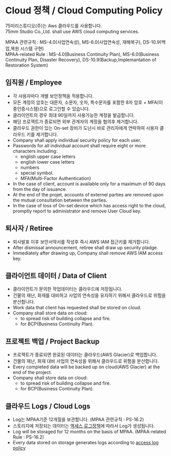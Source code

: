 # Cloud 정책 / Cloud Computing Policy
75미리스튜디오(주)는 Aws 클라우드를 사용합니다.<br/>
75mm Studio Co.,Ltd. shall use AWS cloud computing services.

MPAA 관련규칙 : MS-4.0(사업연속성), MS-6.0(사업연속성, 재해복구), DS-10.9(백업,복원 시스템 구현)<br/>
MPAA-related Rule : MS-4.0(Business Continuity Plan), MS-6.0(Business Continuity Plan, Disaster Recovery), DS-10.9(Backup,Implemantation of Restoration System)

## 임직원 / Employee
- 각 사용자마다 개별 보안정책을 적용합니다.
- 모든 계정의 암호는 대문자, 소문자, 숫자, 특수문자를 포함한 8자 암호 + MFA(이중인증시스템)으로 로그인할 수 있습니다.
- 클라이언트의 경우 최대 90일까지 사용가능한 계정을 발급합니다.
- 해당 프로젝트가 종료되면 외부 관계자의 계정을 협의후 제거합니다.
- 클라우드 권한이 있는 On-set 장비가 도난시 바로 관리자에게 연락하여 사용자 클라우드 키를 제거합니다.
- Company shall apply individual security policy for each user.
- Passwords for all individual account shall require eight or more characters including:
    - english upper case letters
    - english lower case letters
    - numbers
    - special symbol.
    - MFA(Multi-Factor Authentication)
- In the case of client, account is available only for a maximum of 90 days from the day of issuance.
- At the end of the projet, accounts of externel parties are removed upon the mutual consultation between the parties.
- In the case of loss of On-set device which has access right to the cloud, promptly report to administrator and remove User Cloud key.

## 퇴사자 / Retiree
- 퇴사발표 이후 보안서약서를 작성후 즉시 AWS IAM 접근키를 제거합니다.
- After dismissal announcement, retiree shall draw up security pladge.
- Immediately after drawing up, Company shall remove AWS IAM access key.

## 클라이언트 데이터 / Data of Client
- 클라이언트가 문의한 작업데이터는 클라우드에 저장됩니다.
- 건물의 재난, 화재를 대비하고 사업의 연속성을 유지하기 위해서 클라우드로 위험을 분산합니다.
- Work data that client has requested shall be stored on cloud.
- Company shall store data on cloud:
    - to spread risk of building collapse and fire.
    - for BCP(Business Continuity Plan).
    
## 프로젝트 백업 / Project Backup
- 프로젝트가 종료되면 완료된 데이터는 클라우드(AWS Glacier)로 백업합니다.
- 건물의 재난, 화재 대비 사업의 연속성을 위해서 클라우드로 위험을 분산합니다.
- Every completed data will be backed up on cloud(AWS Glacier) at the end of the project.
- Company shall store data on cloud:
    - to spread risk of building collapse and fire.
    - for BCP(Business Continuity Plan).
    
## 클라우드 Logs / Cloud Logs
- Log는 MPAA기준 12개월을 보관합니다. (MPAA 관련규칙 : PS-16.2)
- 스토리지에 저장되는 데이터는 [액세스 로그정책](https://docs.aws.amazon.com/ko_kr/AmazonS3/latest/dev/ServerLogs.html#BucketLoggingStatusChanges)에 따라서 Log가 생성됩니다.
- Log will be storaged for 12 months on the basis of MPAA. (MPAA-related Rule : PS-16.2)
- Every data stored on storage generates logs according to [access log policy](https://docs.aws.amazon.com/ko_kr/AmazonS3/latest/dev/ServerLogs.html#BucketLoggingStatusChanges)
